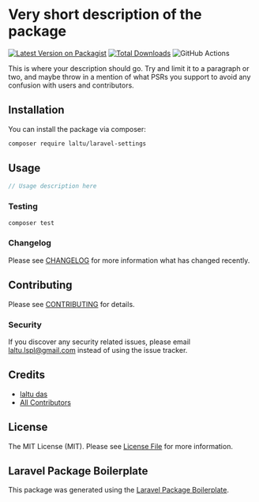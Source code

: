 # Very short description of the package

[![Latest Version on Packagist](https://img.shields.io/packagist/v/laltu/laravel-settings.svg?style=flat-square)](https://packagist.org/packages/laltu/laravel-settings)
[![Total Downloads](https://img.shields.io/packagist/dt/laltu/laravel-settings.svg?style=flat-square)](https://packagist.org/packages/laltu/laravel-settings)
![GitHub Actions](https://github.com/laltu/laravel-settings/actions/workflows/main.yml/badge.svg)

This is where your description should go. Try and limit it to a paragraph or two, and maybe throw in a mention of what PSRs you support to avoid any confusion with users and contributors.

## Installation

You can install the package via composer:

```bash
composer require laltu/laravel-settings
```

## Usage

```php
// Usage description here
```

### Testing

```bash
composer test
```

### Changelog

Please see [CHANGELOG](CHANGELOG.md) for more information what has changed recently.

## Contributing

Please see [CONTRIBUTING](CONTRIBUTING.md) for details.

### Security

If you discover any security related issues, please email laltu.lspl@gmail.com instead of using the issue tracker.

## Credits

-   [laltu das](https://github.com/laltu)
-   [All Contributors](../../contributors)

## License

The MIT License (MIT). Please see [License File](LICENSE.md) for more information.

## Laravel Package Boilerplate

This package was generated using the [Laravel Package Boilerplate](https://laravelpackageboilerplate.com).
